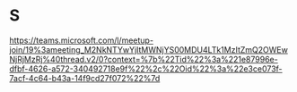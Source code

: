 # S
https://teams.microsoft.com/l/meetup-join/19%3ameeting_M2NkNTYwYjItMWNjYS00MDU4LTk1MzItZmQ2OWEwNjRjMzRj%40thread.v2/0?context=%7b%22Tid%22%3a%221e87996e-dfbf-4626-a572-340492718e9f%22%2c%22Oid%22%3a%22e3ce073f-7acf-4c64-b43a-14f9cd27f072%22%7d
